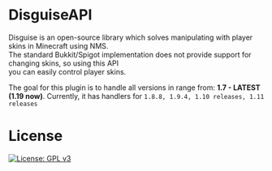 # DisguiseAPI

Disguise is an open-source library which solves manipulating with player skins in Minecraft using NMS.
<br>
The standard Bukkit/Spigot implementation does not provide support for changing skins, so using this API
<br>
you can easily control player skins.

The goal for this plugin is to handle all versions in range from: **1.7 - LATEST (1.19 now)**.
Currently, it has handlers for `1.8.8, 1.9.4, 1.10 releases, 1.11 releases`

# License 
[![License: GPL v3](https://img.shields.io/badge/License-GPLv3-blue.svg)](https://www.gnu.org/licenses/gpl-3.0)
